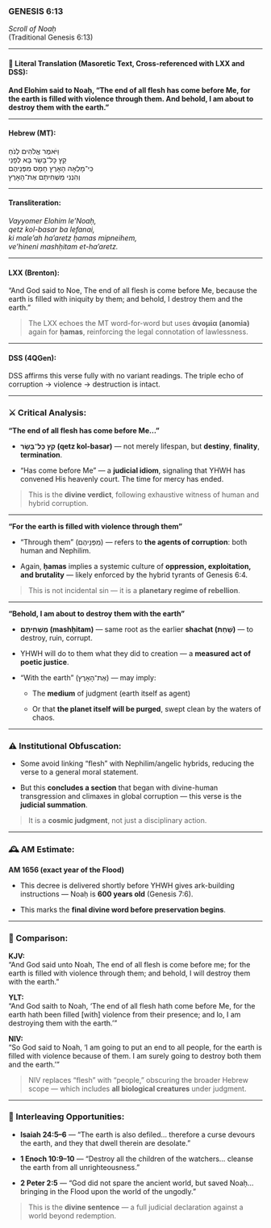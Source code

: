 ### **GENESIS 6:13**

_Scroll of Noaḥ_  
(Traditional Genesis 6:13)

---

#### 📜 Literal Translation (Masoretic Text, Cross-referenced with LXX and DSS):

**And Elohim said to Noaḥ, “The end of all flesh has come before Me, for the earth is filled with violence through them. And behold, I am about to destroy them with the earth.”**

---

#### Hebrew (MT):

וַיֹּאמֶר אֱלֹהִים לְנֹחַ  
קֵץ כָּל־בָּשָׂר בָּא לְפָנַי  
כִּי־מָלְאָה הָאָרֶץ חָמָס מִפְּנֵיהֶם  
וְהִנְנִי מַשְׁחִיתָם אֶת־הָאָרֶץ

---

#### Transliteration:

_Vayyomer Elohim le’Noaḥ,  
qetz kol-basar ba lefanai,  
ki male’ah ha’aretz ḥamas mipneihem,  
ve’hineni mashḥitam et-ha’aretz._

---

#### LXX (Brenton):

“And God said to Noe, The end of all flesh is come before Me, because the earth is filled with iniquity by them; and behold, I destroy them and the earth.”

> The LXX echoes the MT word-for-word but uses **ἀνομία (anomia)** again for **ḥamas**, reinforcing the legal connotation of lawlessness.

---

#### DSS (4QGen):

DSS affirms this verse fully with no variant readings. The triple echo of corruption → violence → destruction is intact.

---

### ⚔️ Critical Analysis:

**“The end of all flesh has come before Me…”**

- **קֵץ כָּל־בָּשָׂר (qetz kol-basar)** — not merely lifespan, but **destiny**, **finality**, **termination**.
    
- “Has come before Me” — a **judicial idiom**, signaling that YHWH has convened His heavenly court. The time for mercy has ended.
    

> This is the **divine verdict**, following exhaustive witness of human and hybrid corruption.

---

**“For the earth is filled with violence through them”**

- “Through them” (מִפְּנֵיהֶם) — refers to **the agents of corruption**: both human and Nephilim.
    
- Again, **ḥamas** implies a systemic culture of **oppression, exploitation, and brutality** — likely enforced by the hybrid tyrants of Genesis 6:4.
    

> This is not incidental sin — it is a **planetary regime of rebellion**.

---

**“Behold, I am about to destroy them with the earth”**

- **מַשְׁחִיתָם (mashḥitam)** — same root as the earlier **shachat (שָׁחַת)** — to destroy, ruin, corrupt.
    
- YHWH will do to them what they did to creation — a **measured act of poetic justice**.
    
- “With the earth” (אֶת־הָאָרֶץ) — may imply:
    
    - The **medium** of judgment (earth itself as agent)
        
    - Or that **the planet itself will be purged**, swept clean by the waters of chaos.
        

---

### ⚠️ Institutional Obfuscation:

- Some avoid linking “flesh” with Nephilim/angelic hybrids, reducing the verse to a general moral statement.
    
- But this **concludes a section** that began with divine-human transgression and climaxes in global corruption — this verse is the **judicial summation**.
    

> It is a **cosmic judgment**, not just a disciplinary action.

---

### 🕰️ AM Estimate:

**AM 1656 (exact year of the Flood)**

- This decree is delivered shortly before YHWH gives ark-building instructions — Noaḥ is **600 years old** (Genesis 7:6).
    
- This marks the **final divine word before preservation begins**.
    

---

### 📖 Comparison:

**KJV:**  
“And God said unto Noah, The end of all flesh is come before me; for the earth is filled with violence through them; and behold, I will destroy them with the earth.”

**YLT:**  
“And God saith to Noah, ‘The end of all flesh hath come before Me, for the earth hath been filled [with] violence from their presence; and lo, I am destroying them with the earth.’”

**NIV:**  
“So God said to Noah, ‘I am going to put an end to all people, for the earth is filled with violence because of them. I am surely going to destroy both them and the earth.’”

> NIV replaces “flesh” with “people,” obscuring the broader Hebrew scope — which includes **all biological creatures** under judgment.

---

### 🔗 Interleaving Opportunities:

- **Isaiah 24:5–6** — “The earth is also defiled… therefore a curse devours the earth, and they that dwell therein are desolate.”
    
- **1 Enoch 10:9–10** — “Destroy all the children of the watchers… cleanse the earth from all unrighteousness.”
    
- **2 Peter 2:5** — “God did not spare the ancient world, but saved Noaḥ… bringing in the Flood upon the world of the ungodly.”
    

> This is the **divine sentence** — a full judicial declaration against a world beyond redemption.